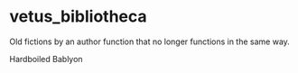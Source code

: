 # vetus_bibliotheca
Old fictions by an author function that no longer functions in the same way.

Hardboiled Bablyon
